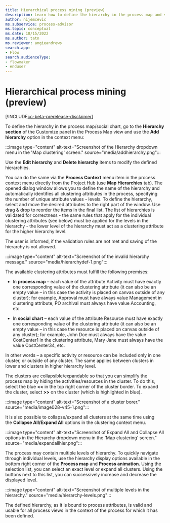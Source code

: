 ```yaml
---
title: Hierarchical process mining (preview)
description: Learn how to define the hierarchy in the process map and social chart in the Minit desktop application in process advisor.
author: nijemcevic
ms.subservice: process-advisor
ms.topic: conceptual
ms.date: 10/15/2022
ms.author: tatn
ms.reviewer: angieandrews
search.app:
- Flow
search.audienceType:
- flowmaker
- enduser
---
```


# Hierarchical process mining (preview)

[!INCLUDE[cc-beta-prerelease-disclaimer](../includes/cc-beta-prerelease-disclaimer.md)]

To define the hierarchy in the process map/social chart, go to the **Hierarchy section** of the Customize panel in the Process Map view and use the **Add hierarchy** option in the context menu:

:::image type="content" alt-text="Screenshot of the Hierarchy dropdown menu in the 'Map clustering' screen." source="media/addhierarchy.png":::

Use the **Edit hierarchy** and **Delete hierarchy** items to modify the defined hierarchies.

You can do the same via the **Process Context** menu item in the process context menu directly from the Project Hub (use **Map Hierarchies** tab). The opened dialog window allows you to define the name of the hierarchy and automatically identifies all clustering attributes in the process, specifying the number of unique attribute values - levels. To define the hierarchy, select and move the desired attributes to the right part of the window. Use drag & drop to reorder the items in the final list. The list of hierarchies is validated for correctness - the same rules that apply for the individual clustering attributes (see below) must be applied for the levels in the hierarchy - the lower level of the hierarchy must act as a clustering attribute for the higher hierarchy level.

The user is informed, if the validation rules are not met and saving of the hierarchy is not allowed.

:::image type="content" alt-text="Screenshot of the invalid hierarchy message." source="media/hierarchydef-1.png":::

The available clustering attributes must fulfill the following premises:

- In **process map** – each value of the attribute Activity must have exactly one corresponding value of the clustering attribute (it can also be an empty value – in this case the activity is placed on canvas outside of any cluster); for example, Approval must have always value Management in clustering attribute, PO archival must always have value Accounting, etc.

- In **social chart** – each value of the attribute Resource must have exactly one corresponding value of the clustering attribute (it can also be an empty value – in this case the resource is placed on canvas outside of any cluster); for example, John Doe must always have the value CostCenter1 in the clustering attribute, Mary Jane must always have the value CostCenter34, etc.

In other words – a specific activity or resource can be included only in one cluster, or outside of any cluster.
The same applies between clusters in lower and clusters in higher hierarchy level.

The clusters are collapsible/expandable so that you can simplify the process map by hiding the activities/resources in the cluster. To do this, select the blue **<<** in the top right corner of the cluster border. To expand the cluster,  select **>>** on the cluster (which is highlighted in blue).

:::image type="content" alt-text="Screenshot of a cluster borer." source="media/image028-v45-1.png":::

It is also possible to collapse/expand all clusters at the same time using the **Collapse All/Expand All** options in the clustering context menu.

:::image type="content" alt-text="Screenshot of Expand All and Collapse All options in the Hierarchy dropdown menu in the 'Map clustering' screen." source="media/expandallhier.png":::

The process may contain multiple levels of hierarchy. To quickly navigate through individual levels, use the hierarchy display options available in the bottom right corner of the **Process map** and **Process animation**. Using the selection list, you can select an exact level or expand all clusters. Using the buttons next to this list, you can successively increase and decrease the displayed level.

:::image type="content" alt-text="Screenshot of multiple levels in the hierarchy." source="media/hierarchy-levels.png":::

The defined hierarchy, as it is bound to process attributes, is valid and usable for all process views in the context of the process for which it has been defined.


